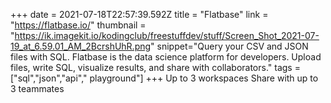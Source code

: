 +++
date = 2021-07-18T22:57:39.592Z
title = "Flatbase"
link = "https://flatbase.io/"
thumbnail = "https://ik.imagekit.io/kodingclub/freestuffdev/stuff/Screen_Shot_2021-07-19_at_6.59.01_AM_2BcrshUhR.png"
snippet="Query your CSV and JSON files with SQL. Flatbase is the data science platform for developers. Upload files, write SQL, visualize results, and share with collaborators."
tags = ["sql","json","api"," playground"]
+++
Up to 3 workspaces
Share with up to 3 teammates
